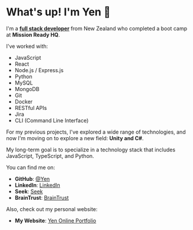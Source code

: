 
# What's up! I'm Yen 👋

I'm a [**full stack developer**](https://www.linkedin.com/in/yen-wang-470a33305/) from New Zealand who completed a boot camp at **Mission Ready HQ**.

I've worked with:

- JavaScript
- React
- Node.js / Express.js
- Python
- MySQL
- MongoDB
- Git
- Docker
- RESTful APIs
- Jira
- CLI (Command Line Interface)

For my previous projects, I've explored a wide range of technologies, and now I'm moving on to explore a new field: **Unity and C#**.

My long-term goal is to specialize in a technology stack that includes JavaScript, TypeScript, and Python.

You can find me on:

- **GitHub**: [@Yen](https://github.com/Avacia)
- **LinkedIn**: [LinkedIn](https://www.linkedin.com/in/yen-wang-470a33305/)
- **Seek**: [Seek](https://www.seek.co.nz/profile/yen-wang-x7yqVDPcGx)
- **BrainTrust**: [BrainTrust](https://app.usebraintrust.com/talent/1319971/)

Also, check out my personal website:

- **My Website**: [Yen Online Portfolio](https://yen-online-portfolio.netlify.app/)
